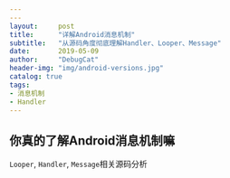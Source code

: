 ```yaml
---
---
layout:     post
title:      "详解Android消息机制" 
subtitle:   "从源码角度彻底理解Handler、Looper、Message"
date:       2019-05-09
author:     "DebugCat"
header-img: "img/android-versions.jpg"
catalog: true
tags:
- 消息机制
- Handler
---
```


## 你真的了解Android消息机制嘛

`Looper`, `Handler`, `Message`相关源码分析